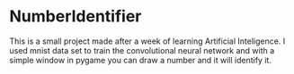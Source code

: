 # NumberIdentifier
  This is a small project made after a week of learning Artificial Inteligence. I used mnist data set to train the convolutional neural network and with a simple window in pygame you can draw a number and it will identify it.
